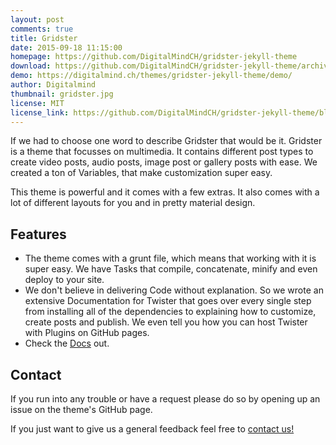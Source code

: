 ```yaml
---
layout: post
comments: true
title: Gridster
date: 2015-09-18 11:15:00
homepage: https://github.com/DigitalMindCH/gridster-jekyll-theme
download: https://github.com/DigitalMindCH/gridster-jekyll-theme/archive/master.zip
demo: https://digitalmind.ch/themes/gridster-jekyll-theme/demo/
author: Digitalmind
thumbnail: gridster.jpg
license: MIT
license_link: https://github.com/DigitalMindCH/gridster-jekyll-theme/blob/master/LICENCE
---
```


If we had to choose one word to describe Gridster that would be it.
Gridster is a theme that focusses on multimedia. It contains different post types to create video posts, audio posts, image post or gallery posts with ease. We created a ton of Variables, that make customization super easy.

This theme is powerful and it comes with a few extras. It also comes with a lot of different layouts for you and in pretty material design.

## Features

* The theme comes with a grunt file, which means that working with it is super easy. We have Tasks that compile, concatenate, minify and even deploy to your site.
* We don't believe in delivering Code without explanation. So we wrote an extensive Documentation for Twister that goes over every single step from installing all of the dependencies to explaining how to customize, create posts and publish. We even tell you how you can host Twister with Plugins on GitHub pages.
* Check the [Docs](https://gridster.digitalmind.ch/documentation/) out.

## Contact

If you run into any trouble or have a request please do so by opening up an issue on the theme's GitHub page.

If you just want to give us a general feedback feel free to [contact us!](https://digitalmind.ch/contact/)
